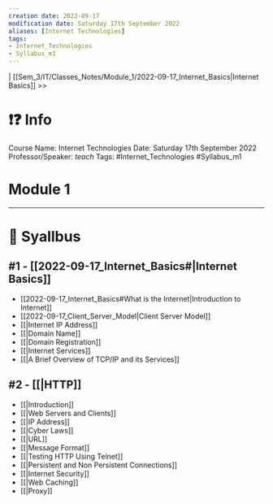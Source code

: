```yaml
---
creation date: 2022-09-17
modification date: Saturday 17th September 2022
aliases: [Internet Technologies] 
tags: 
- Internet_Technologies
- Syllabus_m1
---
```


 | [[Sem_3/IT/Classes_Notes/Module_1/2022-09-17_Internet_Basics|Internet Basics]] >>

# ❗❓ Info
Course Name: Internet Technologies
Date: Saturday 17th September 2022
Professor/Speaker: *teach*
Tags: #Internet_Technologies #Syllabus_m1 

# Module 1
---
# 📕 Syallbus

##  #1 - [[2022-09-17_Internet_Basics#|Internet Basics]]
- [[2022-09-17_Internet_Basics#What is the Internet|Introduction to Internet]]
- [[2022-09-17_Client_Server_Model|Client Server Model]]
- [[|Internet IP Address]]
- [[|Domain Name]]
- [[|Domain Registration]]
- [[|Internet Services]]
- [[|A Brief Overview of TCP/IP and its Services]]

## #2 - [[|HTTP]]
- [[|Introduction]]
- [[|Web Servers and Clients]]
- [[|IP Address]]
- [[|Cyber Laws]]
- [[|URL]]
- [[|Message Format]]
- [[|Testing HTTP Using Telnet]]
- [[|Persistent and Non Persistent Connections]]
- [[|Internet Security]]
- [[|Web Caching]]
- [[|Proxy]]
